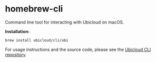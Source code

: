 # homebrew-cli

Command line tool for interacting with Ubicloud on macOS.

**Installation:**

```bash
brew install ubicloud/cli/ubi
```

For usage instructions and the source code, please see the [Ubicloud CLI repository](https://github.com/ubicloud/cli).

